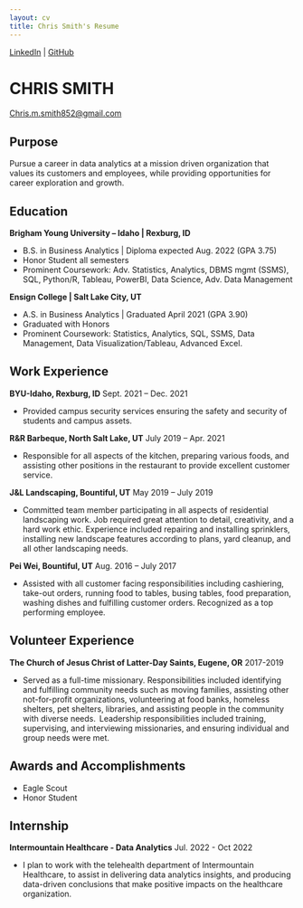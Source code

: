 ```yaml
---
layout: cv
title: Chris Smith's Resume
---
```



<div id="webaddress">
<a href="https://www.linkedin.com/groups/13537407/">LinkedIn</a>
| <a href="https://github.com/byuids-resumes">GitHub</a>
</div>

# CHRIS SMITH

Chris.m.smith852@gmail.com

## Purpose
Pursue a career in data analytics at a mission driven organization that values its customers and
employees, while providing opportunities for career exploration and growth.

## Education
__Brigham Young University – Idaho | Rexburg, ID__
- B.S. in Business Analytics | Diploma expected Aug. 2022 (GPA 3.75)
- Honor Student all semesters
- Prominent Coursework: Adv. Statistics, Analytics, DBMS mgmt (SSMS), SQL, Python/R, Tableau,
PowerBI, Data Science, Adv. Data Management

__Ensign College | Salt Lake City, UT__
- A.S. in Business Analytics | Graduated April 2021 (GPA 3.90)
- Graduated with Honors
- Prominent Coursework: Statistics, Analytics, SQL, SSMS, Data Management, Data
Visualization/Tableau, Advanced Excel.

## Work Experience
__BYU-Idaho, Rexburg, ID__
Sept. 2021 – Dec. 2021
- Provided campus security services ensuring the safety and security of students and campus
assets.

__R&R Barbeque, North Salt Lake, UT__
July 2019 – Apr. 2021
- Responsible for all aspects of the kitchen, preparing various foods, and assisting other positions
in the restaurant to provide excellent customer service.

__J&L Landscaping, Bountiful, UT__
May 2019 – July 2019
- Committed team member participating in all aspects of residential landscaping work. Job
required great attention to detail, creativity, and a hard work ethic. Experience included
repairing and installing sprinklers, installing new landscape features according to plans, yard
cleanup, and all other landscaping needs.

__Pei Wei, Bountiful, UT__
Aug. 2016 – July 2017
- Assisted with all customer facing responsibilities including cashiering, take-out orders, running
food to tables, busing tables, food preparation, washing dishes and fulfilling customer orders.
Recognized as a top performing employee. 

## Volunteer Experience
__The Church of Jesus Christ of Latter-Day Saints, Eugene, OR__
2017-2019
- Served as a full-time missionary. Responsibilities included identifying and fulfilling community
needs such as moving families, assisting other not-for-profit organizations, volunteering at food
banks, homeless shelters, pet shelters, libraries, and assisting people in the community with
diverse needs.  Leadership responsibilities included training, supervising, and interviewing
missionaries, and ensuring individual and group needs were met.

## Awards and Accomplishments
- Eagle Scout
- Honor Student

## Internship
__Intermountain Healthcare - Data Analytics__
Jul. 2022 - Oct 2022
- I plan to work with the telehealth department of Intermountain Healthcare, to assist in delivering data analytics insights, and producing data-driven conclusions that make positive impacts on the healthcare organization. 